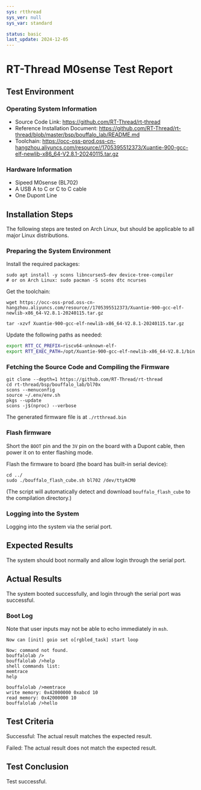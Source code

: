 ```yaml
---
sys: rtthread
sys_ver: null
sys_var: standard

status: basic
last_update: 2024-12-05
---
```


# RT-Thread M0sense Test Report

## Test Environment

### Operating System Information
- Source Code Link: https://github.com/RT-Thread/rt-thread
- Reference Installation Document: https://github.com/RT-Thread/rt-thread/blob/master/bsp/bouffalo_lab/README.md
- Toolchain: https://occ-oss-prod.oss-cn-hangzhou.aliyuncs.com/resource//1705395512373/Xuantie-900-gcc-elf-newlib-x86_64-V2.8.1-20240115.tar.gz

### Hardware Information

- Sipeed M0sense (BL702)
- A USB A to C or C to C cable
- One Dupont Line

## Installation Steps

The following steps are tested on Arch Linux, but should be applicable to all major Linux distributions.

### Preparing the System Environment

Install the required packages:

```shell
sudo apt install -y scons libncurses5-dev device-tree-compiler
# or on Arch Linux: sudo pacman -S scons dtc ncurses 
```

Get the toolchain:

```shell
wget https://occ-oss-prod.oss-cn-hangzhou.aliyuncs.com/resource//1705395512373/Xuantie-900-gcc-elf-newlib-x86_64-V2.8.1-20240115.tar.gz

tar -xzvf Xuantie-900-gcc-elf-newlib-x86_64-V2.8.1-20240115.tar.gz
```

Update the following paths as needed:
```bash
export RTT_CC_PREFIX=riscv64-unknown-elf-
export RTT_EXEC_PATH=/opt/Xuantie-900-gcc-elf-newlib-x86_64-V2.8.1/bin
```

### Fetching the Source Code and Compiling the Firmware

```shell
git clone --depth=1 https://github.com/RT-Thread/rt-thread
cd rt-thread/bsp/bouffalo_lab/bl70x
scons --menuconfig
source ~/.env/env.sh
pkgs --update
scons -j$(nproc) --verbose
```
The generated firmware file is at `./rtthread.bin`

### Flash firmware

Short the `BOOT` pin and the `3V` pin on the board with a Dupont cable, then power it on to enter flashing mode.

Flash the firmware to board (the board has built-in serial device):
```shell
cd ../
sudo ./bouffalo_flash_cube.sh bl702 /dev/ttyACM0
```
(The script will automatically detect and download `bouffalo_flash_cube` to the compilation directory.)

### Logging into the System

Logging into the system via the serial port.

## Expected Results

The system should boot normally and allow login through the serial port.

## Actual Results

The system booted successfully, and login through the serial port was successful.

### Boot Log

Note that user inputs may not be able to echo immediately in `msh`.
```log
Now can [init] goio set o[rgbled_task] start loop

Now: command not found.
bouffalolab />
bouffalolab />help
shell commands list:
memtrace
help

bouffalolab />memtrace
write memory: 0x42000000 0xabcd 10
read memory: 0x42000000 10
bouffalolab />hello
```

## Test Criteria

Successful: The actual result matches the expected result.

Failed: The actual result does not match the expected result.

## Test Conclusion

Test successful.
